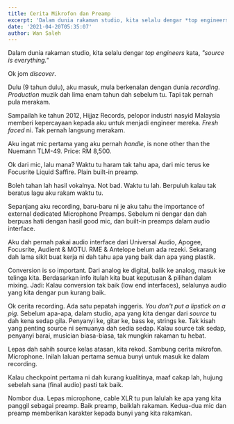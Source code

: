 ```yaml
---
title: Cerita Mikrofon dan Preamp
excerpt: 'Dalam dunia rakaman studio, kita selalu dengar *top engineers* kata, *"source is everything."*'
date: '2021-04-20T05:35:07'
author: Wan Saleh
---
```

Dalam dunia rakaman studio, kita selalu dengar *top engineers* kata, *"source is everything."*

Ok jom *discover*.

Dulu (9 tahun dulu), aku masuk, mula berkenalan dengan dunia *recording*. *Production* muzik dah lima enam tahun dah sebelum tu. Tapi tak pernah pula merakam.

Sampailah ke tahun 2012, Hijjaz Records, pelopor industri nasyid Malaysia memberi kepercayaan kepada aku untuk menjadi engineer mereka. *Fresh faced* ni. Tak pernah langsung merakam.

Aku ingat mic pertama yang aku pernah *handle*, is none other than the Nuemann TLM-49. Price: RM 8,500.

Ok dari mic, lalu mana? Waktu tu haram tak tahu apa, dari mic terus ke Focusrite Liquid Saffire. Plain built-in preamp.

Boleh tahan lah hasil vokalnya. Not bad. Waktu tu lah. Berpuluh kalau tak beratus lagu aku rakam waktu tu.

Sepanjang aku recording, baru-baru ni je aku tahu the importance of external dedicated Microphone Preamps. Sebelum ni dengar dan dah berpuas hati dengan hasil good mic, dan built-in preamps dalam audio interface.

Aku dah pernah pakai audio interface dari Universal Audio, Apogee, Focusrite, Audient & MOTU. RME & Antelope belum ada rezeki. Sekarang dah lama sikit buat kerja ni dah tahu apa yang baik dan apa yang plastik.

Conversion is so important. Dari analog ke digital, balik ke analog, masuk ke telinga kita. Berdasarkan info itulah kita buat keputusan & pilihan dalam mixing. Jadi: Kalau conversion tak baik (low end interfaces), selalunya audio yang kita dengar pun kurang baik.

Ok cerita recording. Ada satu pepatah inggeris. *You don't put a lipstick on a pig*. Sebelum apa-apa, dalam studio, apa yang kita dengar dari *source* tu dah kena sedap gila. Penyanyi ke, gitar ke, bass ke, strings ke. Tak kisah yang penting source ni semuanya dah sedia sedap. Kalau source tak sedap, penyanyi barai, musician biasa-biasa, tak mungkin rakaman tu hebat.

Lepas dah sahih source kelas atasan, kita rekod. Sambung cerita mikrofon. Microphone. Inilah laluan pertama semua bunyi untuk masuk ke dalam recording.

Kalau checkpoint pertama ni dah kurang kualitinya, maaf cakap lah, hujung sebelah sana (final audio) pasti tak baik.

Nombor dua. Lepas microphone, cable XLR tu pun lalulah ke apa yang kita panggil sebagai preamp. Baik preamp, baiklah rakaman. Kedua-dua mic dan preamp memberikan karakter kepada bunyi yang kita rakamkan.
